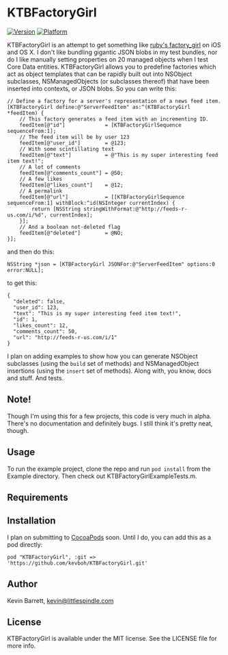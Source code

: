 # KTBFactoryGirl

[![Version](http://cocoapod-badges.herokuapp.com/v/KTBFactoryGirl/badge.png)](http://cocoadocs.org/docsets/KTBFactoryGirl)
[![Platform](http://cocoapod-badges.herokuapp.com/p/KTBFactoryGirl/badge.png)](http://cocoadocs.org/docsets/KTBFactoryGirl)

KTBFactoryGirl is an attempt to get something like [ruby's factory_girl](https://github.com/thoughtbot/factory_girl) on iOS and OS X. I don't like bundling gigantic JSON blobs in my test bundles, nor do I like manually setting properties on 20 managed objects when I test Core Data entities. KTBFactoryGirl allows you to predefine factories which act as object templates that can be rapidly built out into NSObject subclasses, NSManagedObjects (or subclasses thereof) that have been inserted into contexts, or JSON blobs. So you can write this:

    // Define a factory for a server's representation of a news feed item.
    [KTBFactoryGirl define:@"ServerFeedItem" as:^(KTBFactoryGirl *feedItem) {
        // This factory generates a feed item with an incrementing ID.
        feedItem[@"id"]             = [KTBFactoryGirlSequence sequenceFrom:1];
        // The feed item will be by user 123
        feedItem[@"user_id"]        = @123;
        // With some scintillating text
        feedItem[@"text"]           = @"This is my super interesting feed item text!";
        // A lot of comments
        feedItem[@"comments_count"] = @50;
        // A few likes
        feedItem[@"likes_count"]    = @12;
        // A permalink
        feedItem[@"url"]            = [[KTBFactoryGirlSequence sequenceFrom:1] withBlock:^id(NSInteger currentIndex) {
            return [NSString stringWithFormat:@"http://feeds-r-us.com/i/%d", currentIndex];
        }];
        // And a boolean not-deleted flag
        feedItem[@"deleted"]        = @NO;
    }];

and then do this:

    NSString *json = [KTBFactoryGirl JSONFor:@"ServerFeedItem" options:0 error:NULL];

to get this:

    {
      "deleted": false,
      "user_id": 123,
      "text": "This is my super interesting feed item text!",
      "id": 1,
      "likes_count": 12,
      "comments_count": 50,
      "url": "http://feeds-r-us.com/i/1"
    }

I plan on adding examples to show how you can generate NSObject subclasses (using the `build` set of methods) and NSManagedObject insertions (using the `insert` set of methods). Along with, you know, docs and stuff. And tests.

## Note!

Though I'm using this for a few projects, this code is very much in alpha. There's no documentation and definitely bugs. I still think it's pretty neat, though.

## Usage

To run the example project, clone the repo and run `pod install` from the Example directory. Then check out KTBFactoryGirlExampleTests.m.

## Requirements

## Installation

I plan on submitting to [CocoaPods](http://cocoapods.org) soon. Until I do, you can add this as a pod directly:

    pod "KTBFactoryGirl", :git => 'https://github.com/kevboh/KTBFactoryGirl.git'

## Author

Kevin Barrett, kevin@littlespindle.com

## License

KTBFactoryGirl is available under the MIT license. See the LICENSE file for more info.

